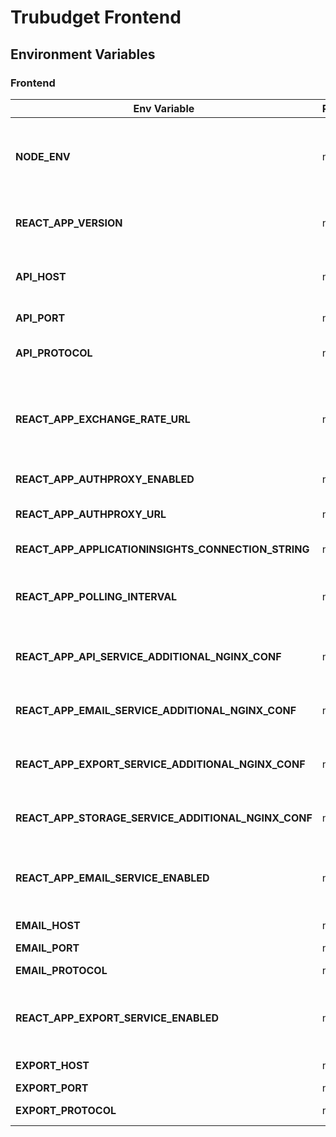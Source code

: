 # Trubudget Frontend

## Environment Variables

### Frontend

| Env Variable                                        | Required | Default Value                                                                       | Used by  | Description                                                                                                                                                                                                   |
| --------------------------------------------------- | -------- | ----------------------------------------------------------------------------------- | -------- | ------------------------------------------------------------------------------------------------------------------------------------------------------------------------------------------------------------- |
| **NODE_ENV**                                        | no       | -                                                                                   | Frontend | If set to `development` search Trubudget's external services (Email-/Excel-Export-Service) on localhost. <br />If set to `production` disable Redux devtools extension                                        |
| **REACT_APP_VERSION**                               | no       | -                                                                                   | Frontend | Injected version via `$npm_package_version` in`.env` file to ensure the version is shown in the frontend                                                                                                      |
| **API_HOST**                                        | no       | -                                                                                   | Frontend | IP address of the api. This is only required if nginx proxy is used. <br />**Hint:** When deployed locally the host is set to localhost                                                                       |
| **API_PORT**                                        | no       | 8080                                                                                | Frontend | Port of the api. This is only required if nginx proxy is used                                                                                                                                                 |
| **API_PROTOCOL**                                    | no       | http                                                                                | Frontend | Protocol of the api. This is only required if nginx proxy is used. "http" or "https"                                                                                                                          |
| **REACT_APP_EXCHANGE_RATE_URL**                     | no       | `https://data-api.ecb.europa.eu/service/data/EXR/D..EUR.SP00.A?lastNObservations=1` | Frontend | The external URL where the exchange rates are fetched from. _Note: Setting this variable is generally not recommended. Optional configuration is provided in case of ECB changing the location of forex API._ |
| **REACT_APP_AUTHPROXY_ENABLED**                     | no       | `false`                                                                             | Frontend | Enables rendering of auth proxy login button                                                                                                                                                                  |
| **REACT_APP_AUTHPROXY_URL**                         | no       | `http://localhost:4000/signin`                                                      | Frontend | auth proxy ingress. Required if REACT_APP_AUTHPROXY_ENABLED is set to true                                                                                                                                    |
| **REACT_APP_APPLICATIONINSIGHTS_CONNECTION_STRING** | no       | _undefined_                                                                         | Frontend | Azure Application Insights Connection String                                                                                                                                                                  |
| **REACT_APP_POLLING_INTERVAL**                      | no       | 5000                                                                                | Frontend | How often is data fetched from the server, in milliseconds. We recommend setting to 30000 (30 seconds), maybe longer if you experience performance issues.                                                    |
| **REACT_APP_API_SERVICE_ADDITIONAL_NGINX_CONF**     | no       | _undefined_                                                                         | Frontend | Additional configuration of nginx server for api service. It could be a muti-line string. It will be injected to the nginx configuration.                                                                     |
| **REACT_APP_EMAIL_SERVICE_ADDITIONAL_NGINX_CONF**   | no       | _undefined_                                                                         | Frontend | Additional configuration of nginx server for email service. It could be a muti-line string. It will be injected to the nginx configuration.                                                                   |
| **REACT_APP_EXPORT_SERVICE_ADDITIONAL_NGINX_CONF**  | no       | _undefined_                                                                         | Frontend | Additional configuration of nginx server for excel export service. It could be a muti-line string. It will be injected to the nginx configuration.                                                            |
| **REACT_APP_STORAGE_SERVICE_ADDITIONAL_NGINX_CONF** | no       | _undefined_                                                                         | Frontend | Additional configuration of nginx server for storage service. It could be a muti-line string. It will be injected to the nginx configuration.                                                                 |
| **REACT_APP_EMAIL_SERVICE_ENABLED**                 | no       | false                                                                               | Frontend | When enabled, the frontend requests a email-service readiness call when entering the login screen.<br />If true the email section in the user-profile is enabled                                              |
| **EMAIL_HOST**                                      | no       | -                                                                                   | Frontend | IP address of the email notification service                                                                                                                                                                  |
| **EMAIL_PORT**                                      | no       | 8890                                                                                | Frontend | Port of the email notification service                                                                                                                                                                        |
| **EMAIL_PROTOCOL**                                  | no       | http                                                                                | Frontend | Protocol of the email notification service                                                                                                                                                                    |
| **REACT_APP_EXPORT_SERVICE_ENABLED**                | no       | false                                                                               | Frontend | If true the frontend requests a export-service readiness call when entering the login screen and <br />the export button is shown at the side navbar                                                          |
| **EXPORT_HOST**                                     | no       | -                                                                                   | Frontend | IP address of the excel export service                                                                                                                                                                        |
| **EXPORT_PORT**                                     | no       | 8888                                                                                | Frontend | Port of the excel export service                                                                                                                                                                              |
| **EXPORT_PROTOCOL**                                 | no       | http                                                                                | Frontend | Protocol of the excel export service. "http" or "https"                                                                                                                                                       |
